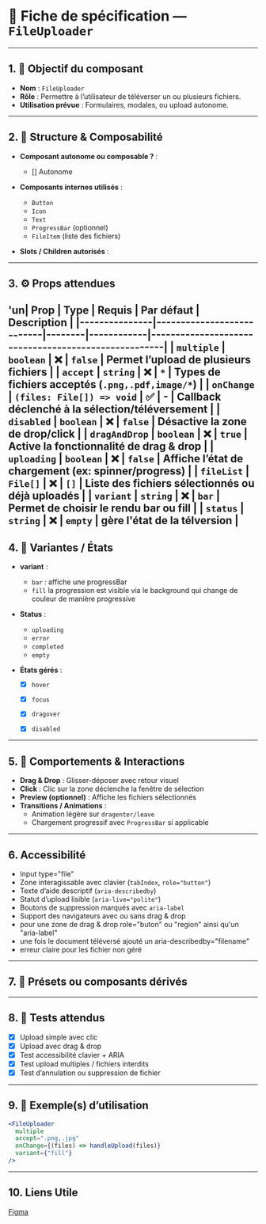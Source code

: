 # 📄 Fiche de spécification — `FileUploader`

---

## 1. 🔎 Objectif du composant

- **Nom** : `FileUploader`
- **Rôle** : Permettre à l’utilisateur de téléverser un ou plusieurs fichiers.
- **Utilisation prévue** : Formulaires, modales, ou upload autonome.

---

## 2. 🧱 Structure & Composabilité

- **Composant autonome ou composable ?** :
    - [] Autonome

- **Composants internes utilisés** :
    - `Button`
    - `Icon`
    - `Text`
    - `ProgressBar` (optionnel)
    - `FileItem` (liste des fichiers)

- **Slots / Children autorisés** :

---

## 3. ⚙️ Props attendues

'un| Prop          | Type                      | Requis | Par défaut | Description                                         |
|---------------|---------------------------|--------|------------|-----------------------------------------------------|
| `multiple`    | `boolean`                 | ❌     | `false`    | Permet l’upload de plusieurs fichiers               |
| `accept`      | `string`                  | ❌     | `*`        | Types de fichiers acceptés (`.png,.pdf,image/*`)    |
| `onChange`    | `(files: File[]) => void` | ✅ | -          | Callback déclenché à la sélection/téléversement     |
| `disabled`    | `boolean`                 | ❌     | `false`    | Désactive la zone de drop/click                     |
| `dragAndDrop` | `boolean`                 | ❌     | `true`     | Active la fonctionnalité de drag & drop             |
| `uploading`   | `boolean`                 | ❌     | `false`    | Affiche l’état de chargement (ex: spinner/progress) |
| `fileList`    | `File[]`                  | ❌     | `[]`       | Liste des fichiers sélectionnés ou déjà uploadés    |
| `variant`     | `string`                  | ❌     | `bar`      | Permet de choisir le rendu bar ou fill              |
| `status`      | `string`                  | ❌     | `empty`    | gère l'état de la télversion                        |
---

## 4. 🎨 Variantes / États

- **variant** :
  - `bar` : affiche une progressBar
  - `fill` la progression est visible via le background qui change de couleur de manière progressive

- **Status** : 
    -  `uploading`
    -  `error`
    -  `completed`
    -  `empty`

- **États gérés** :
    - [x] `hover`
    - [x] `focus`
    - [x] `dragover`
    - [x] `disabled`
   

---

## 5. 🧪 Comportements & Interactions

- **Drag & Drop** : Glisser-déposer avec retour visuel
- **Click** : Clic sur la zone déclenche la fenêtre de sélection
- **Preview (optionnel)** : Affiche les fichiers sélectionnés
- **Transitions / Animations** :
    - Animation légère sur `dragenter/leave`
    - Chargement progressif avec `ProgressBar` si applicable

---

## 6. Accessibilité

- Input type="file"
- Zone interagissable avec clavier (`tabIndex`, `role="button"`)
- Texte d’aide descriptif (`aria-describedby`)
- Statut d’upload lisible (`aria-live="polite"`)
- Boutons de suppression marqués avec `aria-label`
- Support des navigateurs avec ou sans drag & drop
- pour une zone de drag & drop role="buton" ou "region" ainsi qu'un "aria-label"
- une fois le document téléversé ajouté un aria-describedby="filename"
- erreur claire pour les fichier non géré

---

## 7. 🧩 Présets ou composants dérivés

---

## 8. 🧪 Tests attendus

- [x] Upload simple avec clic
- [x] Upload avec drag & drop
- [x] Test accessibilité clavier + ARIA
- [x] Test upload multiples / fichiers interdits
- [x] Test d’annulation ou suppression de fichier

---

## 9. 📐 Exemple(s) d’utilisation

```jsx
<FileUploader
  multiple
  accept=".png,.jpg"
  onChange={(files) => handleUpload(files)}
  variant={"fill"}
/>
```
---

## 10. Liens Utile
[Figma](https://www.figma.com/design/BE2sfEyiN6lmoEw5l9kXY4/Design-system-V.2?node-id=1175-101146&m=dev)
